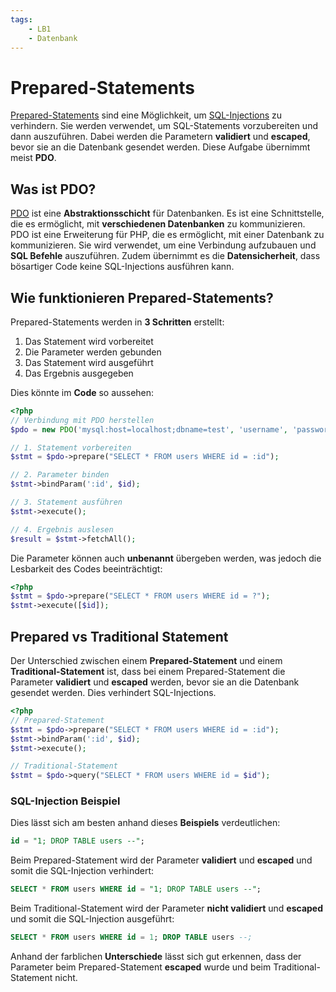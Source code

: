 ```yaml
---
tags:
    - LB1
    - Datenbank
---
```


# Prepared-Statements

[Prepared-Statements](https://www.php.net/manual/en/pdo.prepared-statements.php) sind eine Möglichkeit, um [SQL-Injections](../Appendix/Sicherheit.md#sql-injection) zu verhindern. Sie werden verwendet, um SQL-Statements vorzubereiten und dann auszuführen. Dabei werden die Parametern **validiert** und **escaped**, bevor sie an die Datenbank gesendet werden. Diese Aufgabe übernimmt meist **PDO**.

## Was ist PDO?

[PDO](https://www.php.net/manual/en/book.pdo.php) ist eine **Abstraktionsschicht** für Datenbanken. Es ist eine Schnittstelle, die es ermöglicht, mit **verschiedenen Datenbanken** zu kommunizieren. PDO ist eine Erweiterung für PHP, die es ermöglicht, mit einer Datenbank zu kommunizieren. Sie wird verwendet, um eine Verbindung aufzubauen und **SQL Befehle** auszuführen. Zudem übernimmt es die **Datensicherheit**, dass bösartiger Code keine SQL-Injections ausführen kann.

## Wie funktionieren Prepared-Statements?

Prepared-Statements werden in **3 Schritten** erstellt:

1.  Das Statement wird vorbereitet
2.  Die Parameter werden gebunden
3.  Das Statement wird ausgeführt
4.  Das Ergebnis ausgegeben

Dies könnte im **Code** so aussehen:

```php title="Prepared-Statement Beispiel"
<?php
// Verbindung mit PDO herstellen
$pdo = new PDO('mysql:host=localhost;dbname=test', 'username', 'password');

// 1. Statement vorbereiten
$stmt = $pdo->prepare("SELECT * FROM users WHERE id = :id");

// 2. Parameter binden
$stmt->bindParam(':id', $id);

// 3. Statement ausführen
$stmt->execute();

// 4. Ergebnis auslesen
$result = $stmt->fetchAll();
```

Die Parameter können auch **unbenannt** übergeben werden, was jedoch die Lesbarkeit des Codes beeinträchtigt:

```php title="Unbekannte Parameter Beispiel"
<?php
$stmt = $pdo->prepare("SELECT * FROM users WHERE id = ?");
$stmt->execute([$id]);
```

## Prepared vs Traditional Statement

Der Unterschied zwischen einem **Prepared-Statement** und einem **Traditional-Statement** ist, dass bei einem Prepared-Statement die Parameter **validiert** und **escaped** werden, bevor sie an die Datenbank gesendet werden. Dies verhindert SQL-Injections.

```php title="Prepared-Statement vs Traditional-Statement"
<?php
// Prepared-Statement
$stmt = $pdo->prepare("SELECT * FROM users WHERE id = :id");
$stmt->bindParam(':id', $id);
$stmt->execute();

// Traditional-Statement
$stmt = $pdo->query("SELECT * FROM users WHERE id = $id");
```

### SQL-Injection Beispiel

Dies lässt sich am besten anhand dieses **Beispiels** verdeutlichen:

```sql title="SQL-Injection Beispiel"
id = "1; DROP TABLE users --";
```

Beim Prepared-Statement wird der Parameter **validiert** und **escaped** und somit die SQL-Injection verhindert:

```sql title="Ausgeführtes SQL"
SELECT * FROM users WHERE id = "1; DROP TABLE users --";
```

Beim Traditional-Statement wird der Parameter **nicht validiert** und **escaped** und somit die SQL-Injection ausgeführt:

```sql title="Ausgeführtes SQL"
SELECT * FROM users WHERE id = 1; DROP TABLE users --;
```

Anhand der farblichen **Unterschiede** lässt sich gut erkennen, dass der Parameter beim Prepared-Statement **escaped** wurde und beim Traditional-Statement nicht.
